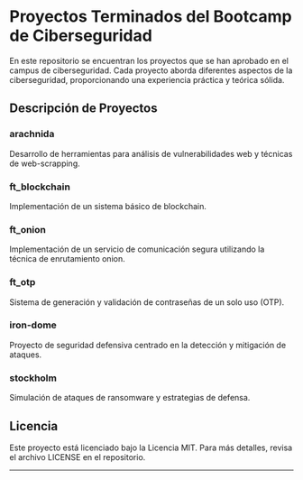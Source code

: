 # Proyectos Terminados del Bootcamp de Ciberseguridad

En este repositorio se encuentran los proyectos que se han aprobado en el campus de ciberseguridad. Cada proyecto aborda diferentes aspectos de la ciberseguridad, proporcionando una experiencia práctica y teórica sólida.

## Descripción de Proyectos

### arachnida
Desarrollo de herramientas para análisis de vulnerabilidades web y técnicas de web-scrapping.

### ft_blockchain
Implementación de un sistema básico de blockchain.

### ft_onion
Implementación de un servicio de comunicación segura utilizando la técnica de enrutamiento onion.

### ft_otp
Sistema de generación y validación de contraseñas de un solo uso (OTP).

### iron-dome
Proyecto de seguridad defensiva centrado en la detección y mitigación de ataques.

### stockholm
Simulación de ataques de ransomware y estrategias de defensa.

## Licencia

Este proyecto está licenciado bajo la Licencia MIT. Para más detalles, revisa el archivo LICENSE en el repositorio.

---
